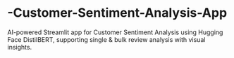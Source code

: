 # -Customer-Sentiment-Analysis-App
AI-powered Streamlit app for Customer Sentiment Analysis using Hugging Face DistilBERT, supporting single &amp; bulk review analysis with visual insights.
